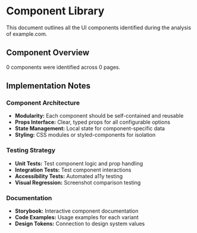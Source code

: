 # Component Library

This document outlines all the UI components identified during the analysis of example.com.

## Component Overview

0 components were identified across 0 pages.


## Implementation Notes

### Component Architecture
- **Modularity:** Each component should be self-contained and reusable
- **Props Interface:** Clear, typed props for all configurable options
- **State Management:** Local state for component-specific data
- **Styling:** CSS modules or styled-components for isolation

### Testing Strategy
- **Unit Tests:** Test component logic and prop handling
- **Integration Tests:** Test component interactions
- **Accessibility Tests:** Automated a11y testing
- **Visual Regression:** Screenshot comparison testing

### Documentation
- **Storybook:** Interactive component documentation
- **Code Examples:** Usage examples for each variant
- **Design Tokens:** Connection to design system values
